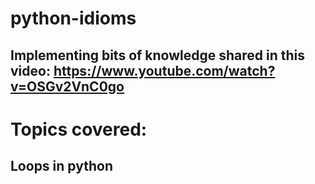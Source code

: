 # python-idioms
## Implementing bits of knowledge shared in this video: https://www.youtube.com/watch?v=OSGv2VnC0go 

# Topics covered:
## Loops in python

